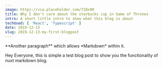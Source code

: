 ```yaml
---
image: https://via.placeholder.com/728x90
title: Why I don't care about the starbucks cup in Game of Thrones
intro: A short little intro to show what this blog is about
techUsed: [ 'React', 'Typescript' ]
date: 2019-12-13
slug: 2019-12-13-my-first-blogpost
---
```


<p class='font-sans font-bold text-4xl text-pink-600 text-center' markdown='1'>
**Another paragraph** which allows *Markdown* within it.
</p>
Hey Everyone, this is simple a test blog post to show you
the functionality of nuxt markdown blog.
